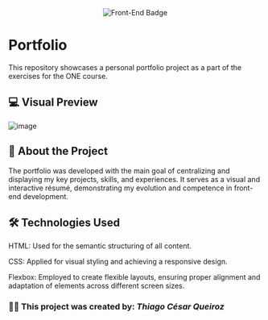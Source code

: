 <div align="center">
<img src="https://img.shields.io/badge/Front--End-HTML%2FCSS-E34F26?style=for-the-badge&logo=html5&logoColor=white" alt="Front-End Badge"/>
</div>

# Portfolio
This repository showcases a personal portfolio project as a part of the exercises for the ONE course.

## 💻 Visual Preview

![image](https://user-images.githubusercontent.com/77756047/211304452-220fedf0-f91b-490f-8a65-a60ce860bc5c.png)

## 🔎 About the Project

The portfolio was developed with the main goal of centralizing and displaying my key projects, skills, and experiences. It serves as a visual and interactive résumé, demonstrating my evolution and competence in front-end development.

## 🛠 Technologies Used

HTML: Used for the semantic structuring of all content.

CSS: Applied for visual styling and achieving a responsive design.

Flexbox: Employed to create flexible layouts, ensuring proper alignment and adaptation of elements across different screen sizes.

### 👩‍💻 This project was created by: *Thiago César Queiroz*
